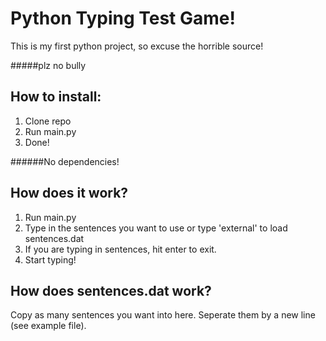 # Python Typing Test Game!
This is my first python project, so excuse the horrible source!

#####plz no bully

## How to install:
1. Clone repo
2. Run main.py
3. Done!

######No dependencies!

## How does it work?
1. Run main.py
2. Type in the sentences you want to use or type 'external' to load sentences.dat
3. If you are typing in sentences, hit enter to exit.
4. Start typing!

## How does sentences.dat work?
Copy as many sentences you want into here. Seperate them by a new line (see example file).
